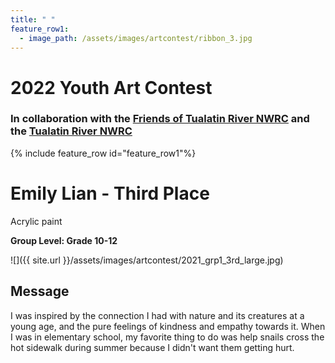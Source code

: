 ```yaml
---
title: " "
feature_row1:
  - image_path: /assets/images/artcontest/ribbon_3.jpg
---
```


# 2022 Youth Art Contest

### In collaboration with the [Friends of Tualatin River NWRC](https://fotr.wildapricot.org/) and the [Tualatin River NWRC](https://www.fws.gov/refuge/Tualatin_River/)

{% include feature_row id="feature_row1"%}

# Emily Lian - Third Place  
Acrylic paint  

**Group Level: Grade 10-12**  

![]({{ site.url }}/assets/images/artcontest/2021_grp1_3rd_large.jpg)

## Message

I was inspired by the connection I had with nature and its creatures at a young age, and the pure feelings of kindness and empathy towards it. When I was in elementary school, my favorite thing to do was help snails cross the hot sidewalk during summer because I didn't want them getting hurt.
